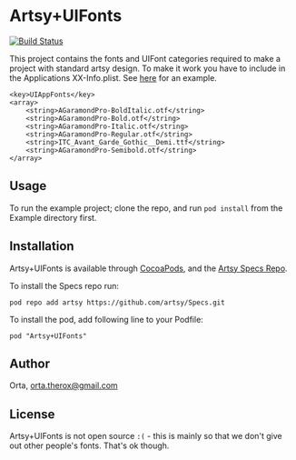 # Artsy+UIFonts

[![Build Status](https://magnum.travis-ci.com/artsy/Artsy-UIFonts.svg?token=ME6xZEJvGHBYoj9nMyp2)](https://magnum.travis-ci.com/artsy/Artsy-UIFonts)

This project contains the fonts and UIFont categories required to make a project with standard artsy design. 
To make it work you have to include in the Applications XX-Info.plist. See [here](https://github.com/artsy/Artsy-UIFonts/blob/master/Example/FontApp/FontApp-Info.plist#L37-L45) for an example.

```
<key>UIAppFonts</key>
<array>
	<string>AGaramondPro-BoldItalic.otf</string>
	<string>AGaramondPro-Bold.otf</string>
	<string>AGaramondPro-Italic.otf</string>
	<string>AGaramondPro-Regular.otf</string>
	<string>ITC_Avant_Garde_Gothic__Demi.ttf</string>
	<string>AGaramondPro-Semibold.otf</string>
</array>
```

## Usage

To run the example project; clone the repo, and run `pod install` from the Example directory first.

## Installation

Artsy+UIFonts is available through [CocoaPods](http://cocoapods.org), and the [Artsy Specs Repo](https://github.com/artsy/specs). 

To install the Specs repo run:

    pod repo add artsy https://github.com/artsy/Specs.git

To install the pod, add following line to your Podfile:

    pod "Artsy+UIFonts"

## Author

Orta, orta.therox@gmail.com

## License

Artsy+UIFonts is not open source `:(` - this is mainly so that we don't give out other people's fonts. That's ok though.
